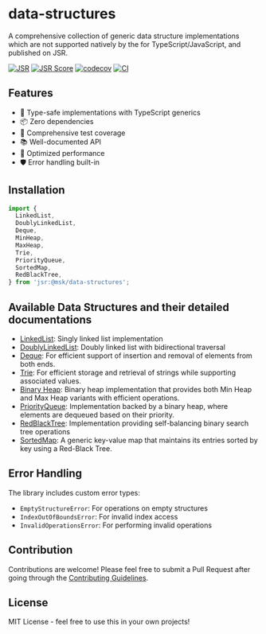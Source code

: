 # data-structures

A comprehensive collection of generic data structure implementations which are not supported natively by the for TypeScript/JavaScript, and published on JSR.

[![JSR](https://jsr.io/badges/@mskr/data-structures)](https://jsr.io/@mskr/data-structures) [![JSR Score](https://jsr.io/badges/@mskr/data-structures/score)](https://jsr.io/@mskr/data-structures) [![codecov](https://codecov.io/gh/mandy8055/data-structures/branch/main/graph/badge.svg)](https://codecov.io/gh/mandy8055/data-structures) [![CI](https://github.com/mandy8055/data-structures/actions/workflows/workflow.yml/badge.svg)](https://github.com/mandy8055/data-structures/actions/workflows/workflow.yml)

## Features

- 🎯 Type-safe implementations with TypeScript generics
- 📦 Zero dependencies
- 🧪 Comprehensive test coverage
- 📚 Well-documented API
- 🚀 Optimized performance
- 🛡️ Error handling built-in

## Installation

```typescript
import {
  LinkedList,
  DoublyLinkedList,
  Deque,
  MinHeap,
  MaxHeap,
  Trie,
  PriorityQueue,
  SortedMap,
  RedBlackTree,
} from 'jsr:@msk/data-structures';
```

## Available Data Structures and their detailed documentations

- [LinkedList](./docs/linked-list.md): Singly linked list implementation
- [DoublyLinkedList](./docs/doubly-linked-list.md): Doubly linked list with bidirectional traversal
- [Deque](./docs/deque.md): For efficient support of insertion and removal of elements from both ends.
- [Trie](./docs/trie.md): For efficient storage and retrieval of strings while supporting associated values.
- [Binary Heap](./docs/binary-heap.md): Binary heap implementation that provides both Min Heap and Max Heap variants with efficient operations.
- [PriorityQueue](./docs/priority-queue.md): Implementation backed by a binary heap, where elements are dequeued based on their priority.
- [RedBlackTree](./docs/red-black-tree.md): Implementation providing self-balancing binary search tree operations
- [SortedMap](./docs/sorted-map.md): A generic key-value map that maintains its entries sorted by key using a Red-Black Tree.

## Error Handling

The library includes custom error types:

- `EmptyStructureError`: For operations on empty structures
- `IndexOutOfBoundsError`: For invalid index access
- `InvalidOperationsError`: For performing invalid operations

## Contribution

Contributions are welcome! Please feel free to submit a Pull Request after going through the [Contributing Guidelines](./docs/CONTRIBUTING.md).

## License

MIT License - feel free to use this in your own projects!

